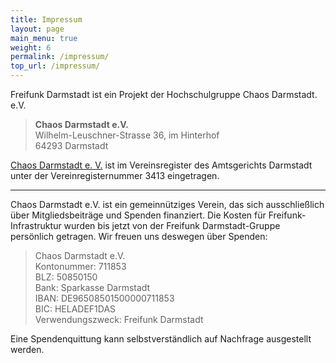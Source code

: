 ```yaml
---
title: Impressum
layout: page
main_menu: true
weight: 6
permalink: /impressum/
top_url: /impressum/
---
```


Freifunk Darmstadt ist ein Projekt der Hochschulgruppe Chaos Darmstadt. e.V.

> **Chaos Darmstadt e.V.**  
> Wilhelm-Leuschner-Strasse 36, im Hinterhof  
> 64293 Darmstadt

[Chaos Darmstadt e. V.](http://chaos-darmstadt.de/) ist im Vereinsregister des Amtsgerichts Darmstadt unter der Vereinregisternummer 3413 eingetragen.

* * *

Chaos Darmstadt e.V. ist ein gemeinnütziges Verein, das sich ausschließlich über Mitgliedsbeiträge und Spenden finanziert. Die Kosten für Freifunk-Infrastruktur wurden bis jetzt von der Freifunk Darmstadt-Gruppe persönlich getragen. Wir freuen uns deswegen über Spenden:

> Chaos Darmstadt e.V.  
> Kontonummer: 711853  
> BLZ: 50850150  
> Bank: Sparkasse Darmstadt  
> IBAN: DE96508501500000711853  
> BIC: HELADEF1DAS  
> Verwendungszweck: Freifunk Darmstadt

Eine Spendenquittung kann selbstverständlich auf Nachfrage ausgestellt werden.
